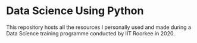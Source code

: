 # Data Science Using Python

This repository hosts all the resources I personally used and made during a Data Science training programme conducted by IIT Roorkee in 2020.